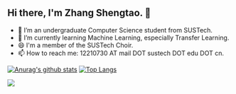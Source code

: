 ## Hi there, I'm Zhang Shengtao. 👋

- 🏫 I’m an undergraduate Computer Science student from SUSTech.
- 🔭 I’m currently learning Machine Learning, especially Transfer Learning.
- 😄 I'm a member of the SUSTech Choir.
- 📫 How to reach me: 12210730 AT mail DOT sustech DOT edu DOT cn.

[![Anurag's github stats](https://github-readme-stats.vercel.app/api?username=Iseeyourmonsters&show_icons=true&theme=vue&hide=issues)](https://github.com/anuraghazra/github-readme-stats)
[![Top Langs](https://github-readme-stats.vercel.app/api/top-langs/?username=zh-plus&layout=compact)](https://github.com/anuraghazra/github-readme-stats)

![](https://komarev.com/ghpvc/?username=Iseeyourmonsters&color=green)
